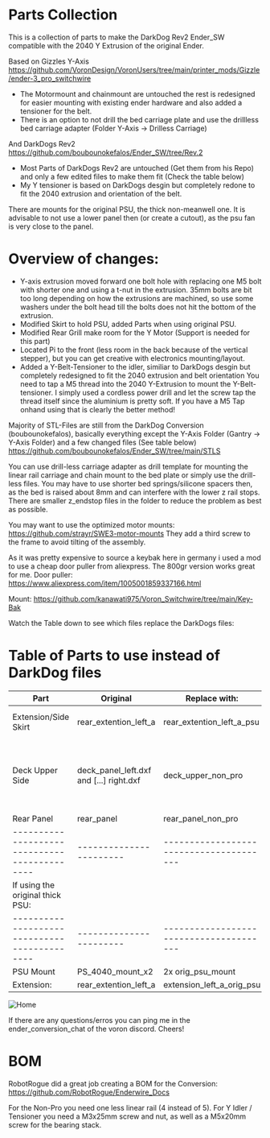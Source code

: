 # Parts Collection

This is a collection of parts to make the DarkDog Rev2 Ender_SW compatible with the 2040 Y Extrusion of the original Ender.

Based on Gizzles Y-Axis https://github.com/VoronDesign/VoronUsers/tree/main/printer_mods/Gizzle/ender-3_pro_switchwire
  - The Motormount and chainmount are untouched the rest is redesigned for easier mounting with existing ender hardware and also added a tensioner for the belt.
  - There is an option to not drill the bed carriage plate and use the drillless bed carriage adapter (Folder Y-Axis -> Drilless Carriage) 

And DarkDogs Rev2 https://github.com/boubounokefalos/Ender_SW/tree/Rev.2
  - Most Parts of DarkDogs Rev2 are untouched (Get them from his Repo) and only a few edited files to make them fit (Check the table below)
  - My Y tensioner is based on DarkDogs desgin but completely redone to fit the 2040 extrusion and orientation of the belt.

There are mounts for the original PSU, the thick non-meanwell one.
It is advisable to not use a lower panel then (or create a cutout), as the psu fan is very close to the panel.


# Overview of changes:

- Y-axis extrusion moved forward one bolt hole with replacing one M5 bolt with shorter one and using a t-nut in the extrusion.
  35mm bolts are bit too long depending on how the extrusions are machined, so use some washers under the bolt head till the bolts 
  does not hit the bottom of the extrusion.
- Modified Skirt to hold PSU, added Parts when using original PSU.
- Modified Rear Grill make room for the Y Motor (Support is needed for this part)
- Located Pi to the front (less room in the back because of the vertical stepper), but you can get creative with electronics mounting/layout.
- Added a Y-Belt-Tensioner to the idler, similiar to DarkDogs desgin but completely redesigned to fit the 2040 extrusion and belt orientation
  You need to tap a M5 thread into the 2040 Y-Extrusion to mount the Y-Belt-tensioner. I simply used a cordless power drill and let the screw tap the thread itself since the aluminium is pretty soft.
  If you have a M5 Tap onhand using that is clearly the better method!


Majority of STL-Files are still from the DarkDog Conversion (boubounokefalos), basically everything except the Y-Axis Folder (Gantry -> Y-Axis Folder) and a few changed files (See table below)
https://github.com/boubounokefalos/Ender_SW/tree/main/STLS

You can use drill-less carriage adapter as drill template for mounting the linear rail carriage and chain mount to the bed plate or simply use the drill-less files.
You may have to use shorter bed springs/silicone spacers then, as the bed is raised about 8mm and can interfere with the lower z rail stops. There are smaller z_endstop files in the folder to reduce the problem as best as possible.


You may want to use the optimized motor mounts: https://github.com/strayr/SWE3-motor-mounts
They add a third screw to the frame to avoid tilting of the assembly.

As it was pretty expensive to source a keybak here in germany i used a mod to use a cheap door puller from aliexpress.
The 800gr version works great for me.
Door puller: https://www.aliexpress.com/item/1005001859337166.html 

Mount: https://github.com/kanawati975/Voron_Switchwire/tree/main/Key-Bak


Watch the Table down to see which files replace the DarkDogs files:
# Table of Parts to use instead of DarkDog files

| Part                                       | Original              | Replace with:                         | Comment:                                                   |
|--------------------------------------------|-----------------------|---------------------------------------|------------------------------------------------------------|
| Extension/Side Skirt                       | rear_extention_left_a | rear_extention_left_a_psu             | Also replaces the PS_4040_Slide_Mount as mount for the psu |
| Deck Upper Side                            | deck_panel_left.dxf and [...] right.dxf| deck_upper_non_pro   | Also available as dxf, Make sure you get it mirrored when getting cut if the material has two surface finishes (eg. glossy and structured)
| Rear Panel                                 | rear_panel            | rear_panel_non_pro                    | Also available as dxf                                      |
|--------------------------------------------|-----------------------|---------------------------------------|------------------------------------------------------------|
| If using the original thick PSU:           |                       |                                       |                                                            |
|--------------------------------------------|-----------------------|---------------------------------------|------------------------------------------------------------|
| PSU Mount                                  | PS_4040_mount_x2      | 2x orig_psu_mount                     |                                                            |
| Extension:                                 | rear_extention_left_a | extension_left_a_orig_psu             |                                                            |




![Home](enderwire_nonpro_with_tensioner.png)

If there are any questions/erros you can ping me in the ender_conversion_chat of the voron discord.
Cheers! 

# BOM 
RobotRogue did a great job creating a BOM for the Conversion: 
https://github.com/RobotRogue/Enderwire_Docs

For the Non-Pro you need one less linear rail (4 instead of 5).
For Y Idler / Tensioner you need a M3x25mm screw and nut, as well as a M5x20mm screw for the bearing stack.
